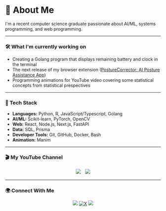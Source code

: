# 👋 About Me

I'm a recent computer science graduate passionate about AI/ML, systems programming, and web programming.  

---
### 🛠️ What I'm currently working on
- Creating a Golang program that displays remaining battery and clock in the terminal
- The next release of my browser extension ([PostureCorrector: AI Posture Assistance App](https://posturecorrector.vercel.app/))
- Programming animations for YouTube video covering some statistical concepts from statistical prespectives

---

### 🧰 Tech Stack
- **Languages:** Python, R, JavaScript/Typescript, Golang
- **AI/ML:** Scikit-learn, PyTorch, OpenCV
- **Web:** React, Node.js, Next.js, FastAPI
- **Data:** SQL, Prisma
- **Developer Tools:** Git, GitHub, Docker, Bash
- **Animation:** Manim

---

### 🎬 My YouTube Channel

<p align="center">
  <a href="https://www.youtube.com/@softmaximalist" target="_blank" style="display:inline-block;margin:5px;"><img src="https://img.shields.io/youtube/channel/subscribers/UChbgGeEQFn7QWFA9mjxAeIw?style=for-the-badge&logo=youtube&label=Subscribers&color=FF0000"/></a>
  <a href="https://www.youtube.com/@softmaximalist" target="_blank" style="display:inline-block;margin:5px;">
    <img src="https://img.shields.io/youtube/channel/views/UChbgGeEQFn7QWFA9mjxAeIw?style=for-the-badge&logo=youtube&label=Total%20Views&color=FF0000"/>
  </a>
</p>

---

### 🌍 Connect With Me
<p align="center">
  <a href="https://www.youtube.com/@softmaximalist"><img src="https://img.shields.io/badge/YouTube-FF0000?style=for-the-badge&logo=youtube&logoColor=white"/></a>
  <a href="https://x.com/softmaxima"><img alt="X" src="https://img.shields.io/badge/X-000000?style=for-the-badge&logo=x&logoColor=white"/></a>
  <a href="mailto:youremail@example.com"><img src="https://img.shields.io/badge/Email-D14836?style=for-the-badge&logo=gmail&logoColor=white"/></a>
</p>
